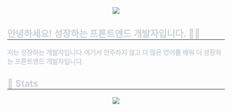 <div align= "center">
    <img src="https://capsule-render.vercel.app/api?type=waving&color=gradient&height=180&text=Hello,%20World~&animation=fadeIn&fontColor=ffffff&fontSize=50" />
    </div>
    <div style="text-align: left;"> 
    <h2 style="border-bottom: 1px solid #21262d; color: #c9d1d9;"> 안녕하세요! 성장하는 프론트엔드 개발자입니다. 🙆‍♀️ </h2>  
    <div style="font-weight: 700; font-size: 15px; text-align: left; color: #c9d1d9;"> 저는 성장하는 개발자입니다.</li></li></li>여기서 안주하지 않고 더 많은 언어를 배워 더 성장하는 프론트엔드 개발자입니다.</li> </div> 
    </div>
    <div style="text-align: left;"> 
    <h2 style="border-bottom: 1px solid #21262d; color: #c9d1d9;"> 🏅 Stats </h2> <div align= "center">  <img src="https://github-readme-stats.vercel.app/api/top-langs/?username=jjunseokk&layout=compact&bg_color=180,000000,&title_color=000000&text_color=000000"
          /> </div> 
    </div>
    
